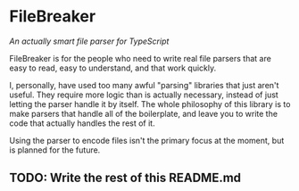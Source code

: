 FileBreaker
===
*An actually smart file parser for TypeScript*

FileBreaker is for the people who need to write real file parsers that are easy to read, easy to understand, and that work quickly.

I, personally, have used too many awful "parsing" libraries that just aren't useful. They require more logic than is actually necessary, instead of just letting the parser handle it by itself. The whole philosophy of this library is to make parsers that handle all of the boilerplate, and leave you to write the code that actually handles the rest of it.

Using the parser to encode files isn't the primary focus at the moment, but is planned for the future.

## TODO: Write the rest of this README.md

